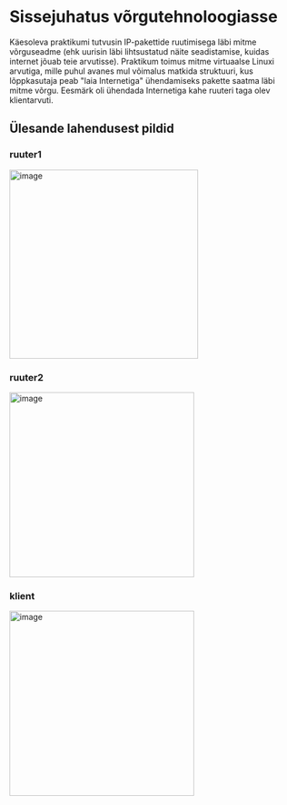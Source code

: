 # Sissejuhatus võrgutehnoloogiasse

 Käesoleva praktikumi tutvusin IP-pakettide ruutimisega läbi mitme võrguseadme (ehk uurisin läbi lihtsustatud näite seadistamise, kuidas internet jõuab teie arvutisse). 
 Praktikum toimus mitme virtuaalse Linuxi arvutiga, mille puhul avanes mul võimalus matkida struktuuri, kus lõppkasutaja peab "laia Internetiga" ühendamiseks pakette saatma läbi mitme võrgu. Eesmärk oli ühendada Internetiga kahe ruuteri taga olev klientarvuti.

## Ülesande lahendusest pildid
### ruuter1
<img width="332" alt="image" src="https://github.com/riikaseeba/opsys2023/assets/144622934/80e14b52-ccd5-425c-9532-09661c39aee6">

### ruuter2
<img width="325" alt="image" src="https://github.com/riikaseeba/opsys2023/assets/144622934/9637ea48-8644-45d5-bfd1-21de2c10b8aa">

### klient
<img width="325" alt="image" src="https://github.com/riikaseeba/opsys2023/assets/144622934/ec3a4e20-f957-4886-a808-52e46500e969">
